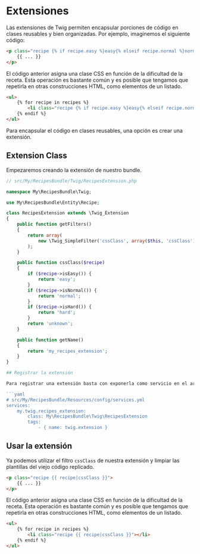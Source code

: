 # Extensiones

Las extensiones de Twig permiten encapsular porciones de código en clases reusables y bien organizadas. Por ejemplo, imaginemos el siguiente código:

```html
<p class="recipe {% if recipe.easy %}easy{% elseif recipe.normal %}normal{% else %}hard{% endif %}">
    {{ ... }}
</p>
```

El código anterior asigna una clase CSS en función de la dificultad de la receta. Esta operación es bastante común y es posible que tengamos que repetirla en otras construcciones HTML, como elementos de un listado.

```html
<ul>
    {% for recipe in recipes %}
        <li class="recipe {% if recipe.easy %}easy{% elseif recipe.normal %}normal{% else %}hard{% endif %}"></li>
    {% endif %}
</ul>
```

Para encapsular el código en clases reusables, una opción es crear una extensión.


## Extension Class

Empezaremos creando la extensión de nuestro bundle.

```php
// src/My/RecipesBundle/Twig/RecipesExtension.php

namespace My\RecipesBundle\Twig;

use My\RecipesBundle\Entity\Recipe;

class RecipesExtension extends \Twig_Extension
{
    public function getFilters()
    {
        return array(
            new \Twig_SimpleFilter('cssClass', array($this, 'cssClass')),
        );
    }

    public function cssClass($recipe)
    {
        if ($recipe->isEasy()) {
            return 'easy';
        }
        if ($recipe->isNormal()) {
            return 'normal';
        }
        if ($recipe->isHard()) {
            return 'hard';
        }
        return 'unknown';
    }

    public function getName()
    {
        return 'my_recipes_extension';
    }
}

## Registrar la extensión

Para registrar una extensión basta con exponerla como servicio en el archivo `services.yml` del bundle y añadirle el tag `twig.extension` tal y como se muestra a continuación:

```yaml
# src/My/RecipesBundle/Resources/config/services.yml
services:
    my.twig.recipes_extension:
        class: My\RecipesBundle\Twig\RecipesExtension
        tags:
            - { name: twig.extension }
```

## Usar la extensión

Ya podemos utilizar el filtro `cssClass` de nuestra extensión y limpiar las plantillas del viejo código replicado.

```html
<p class="recipe {{ recipe|cssClass }}">
    {{ ... }}
</p>
```

El código anterior asigna una clase CSS en función de la dificultad de la receta. Esta operación es bastante común y es posible que tengamos que repetirla en otras construcciones HTML, como elementos de un listado.

```html
<ul>
    {% for recipe in recipes %}
        <li class="recipe {{ recipe|cssClass }}"></li>
    {% endif %}
</ul>
```
